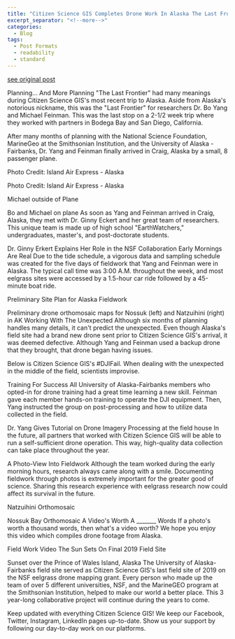 ```yaml
---
title: "Citizen Science GIS Completes Drone Work In Alaska The Last Frontier"
excerpt_separator: "<!--more-->"
categories:
  - Blog
tags:
  - Post Formats
  - readability
  - standard
---
```

[see original post](https://www.citizensciencegis.org/blog/citizen-science-gis-completes-drone-work-in-alaska-the-last-frontier)

Planning... And More Planning
"The Last Frontier" had many meanings during Citizen Science GIS's most recent trip to Alaska. Aside from Alaska's notorious nickname, this was the "Last Frontier" for researchers Dr. Bo Yang and Michael Feinman. This was the last stop on a 2-1/2 week trip where they worked with partners in Bodega Bay and San Diego, California.

After many months of planning with the National Science Foundation, MarineGeo at the Smithsonian Institution, and the University of Alaska - Fairbanks, Dr. Yang and Feinman finally arrived in Craig, Alaska by a small, 8 passenger plane.

Photo Credit: Island Air Express - Alaska

Photo Credit: Island Air Express - Alaska

Michael outside of Plane

Bo and Michael on plane
As soon as Yang and Feinman arrived in Craig, Alaska, they met with Dr. Ginny Eckert and her great team of researchers. This unique team is made up of high school "EarthWatchers," undergraduates, master's, and post-doctorate students.

Dr. Ginny Erkert Explains Her Role in the NSF Collaboration
Early Mornings Are Real
Due to the tide schedule, a vigorous data and sampling schedule was created for the five days of fieldwork that Yang and Feinman were in Alaska. The typical call time was 3:00 A.M. throughout the week, and most eelgrass sites were accessed by a 1.5-hour car ride followed by a 45-minute boat ride.


Preliminary Site Plan for Alaska Fieldwork

Preliminary drone orthomosaic maps for Nossuk (left) and Natzuihini (right) in AK
Working With The Unexpected
Although six months of planning handles many details, it can't predict the unexpected. Even though Alaska's field site had a brand new drone sent prior to Citizen Science GIS's arrival, it was deemed defective. Although Yang and Feinman used a backup drone that they brought, that drone began having issues.

Below is Citizen Science GIS's #DJIFail. When dealing with the unexpected in the middle of the field, scientists improvise.

Training For Success
All University of Alaska-Fairbanks members who opted-in for drone training had a great time learning a new skill. Feinman gave each member hands-on training to operate the DJI equipment. Then, Yang instructed the group on post-processing and how to utilize data collected in the field.








Dr. Yang Gives Tutorial on Drone Imagery Processing at the field house
In the future, all partners that worked with Citizen Science GIS will be able to run a self-sufficient drone operation. This way, high-quality data collection can take place throughout the year.

A Photo-View Into Fieldwork
Although the team worked during the early morning hours, research always came along with a smile. Documenting fieldwork through photos is extremely important for the greater good of science. Sharing this research experience with eelgrass research now could affect its survival in the future.








Natzuihini Orthomosaic

Nossuk Bay Orthomosaic
A Video's Worth A _______ Words
If a photo's worth a thousand words, then what's a video worth? We hope you enjoy this video which compiles drone footage from Alaska.

Field Work Video
The Sun Sets On Final 2019 Field Site

Sunset over the Prince of Wales Island, Alaska
The University of Alaska-Fairbanks field site served as Citizen Science GIS's last field site of 2019 on the NSF eelgrass drone mapping grant. Every person who made up the team of over 5 different universities, NSF, and the MarineGEO program at the Smithsonian Institution, helped to make our world a better place. This 3 year-long collaborative project will continue during the years to come.

Keep updated with everything Citizen Science GIS! We keep our Facebook, Twitter, Instagram, LinkedIn pages up-to-date. Show us your support by following our day-to-day work on our platforms.